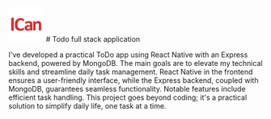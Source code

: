 <img src="https://raw.githubusercontent.com/balintAlexandru/react-native-ICan/main/documentation/images/logo.png" alt="logo" width="70" height="70">
# Todo full stack application

I've developed a practical ToDo app using React Native with an Express backend, powered by MongoDB. The main goals are to elevate my technical skills and streamline daily task management. React Native in the frontend ensures a user-friendly interface, while the Express backend, coupled with MongoDB, guarantees seamless functionality. Notable features include efficient task handling. This project goes beyond coding; it's a practical solution to simplify daily life, one task at a time.
